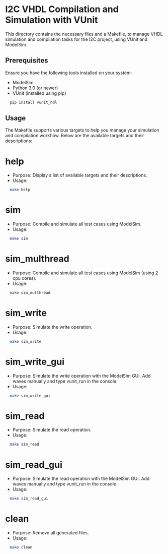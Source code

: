 # I2C VHDL Compilation and Simulation with VUnit

This directory contains the necessary files and a Makefile, to manage VHDL simulation and compilation tasks for the I2C project, using VUnit and ModelSim.

## Prerequisites

Ensure you have the following tools installed on your system:

- ModelSim
- Python 3.0 (or newer)
- VUnit (installed using pip)

```sh
  pip install vunit_hdl 
```

## Usage

The Makefile supports various targets to help you manage your simulation and compilation workflow. Below are the available targets and their descriptions:

# help
- Purpose: Display a list of available targets and their descriptions.
- Usage:

```sh
  make help 
```

# sim
- Purpose: Compile and simulate all test cases using ModelSim.
- Usage:  

```sh
  make sim 
```

# sim_multhread
- Purpose: Compile and simulate all test cases using ModelSim (using 2 cpu cores).
- Usage:  

```sh
  make sim_multhread 
```

# sim_write
- Purpose: Simulate the write operation.
- Usage:  

```sh
  make sim_write 
```

# sim_write_gui
- Purpose: Simulate the write operation with the ModelSim GUI. Add waves manually and type vunit_run in the console.
- Usage:  

```sh
  make sim_write_gui 
```

# sim_read
- Purpose: Simulate the read operation.
- Usage:  

```sh
  make sim_read 
```

# sim_read_gui
- Purpose: Simulate the read operation with the ModelSim GUI. Add waves manually and type vunit_run in the console.
- Usage:  

```sh
  make sim_read_gui 
```

# clean
- Purpose: Remove all generated files.
- Usage:  

```sh
  make clean 
```
